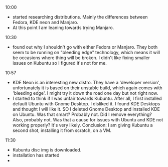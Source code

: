 10:00
- started researching distributions. Mainly the differences between Fedora, KDE neon and Manjaro.
- At this point I am leaning towards trying Manjaro.

10:30
- found out why I shouldn't go with either Fedora or Manjaro. They both seem to be running on "bleeding edge" technology, which means it will be occasions where thing will be broken. I didn't like fixing smaller issues on Kubuntu so I figured it's not for me.

10:57
- KDE Neon is an interesting new distro. They have a 'developer version', unfortunately it is based on their unstable build, which again comes with 'bleeding edge'. I might try it down the road one day but not right now.
- I started to think if I was unfair towards Kubuntu. After all, I first installed default Ubuntu with Gnome Desktop. I disliked it. I found KDE Desktops and thought I will like it. SO I deleted Gnome Desktop and installed KDE on Ubuntu. Was that smart? Probably not. Did I remove everything? Also, probably not. Was that a cause for issues with Ubuntu and KDE not working properly? It's very likely. Conclusion: I am giving Kubuntu a second shot, installing it from scratch, on a VM.

11:30
- Kubuntu disc img is downloaded.
- installation has started
- 
